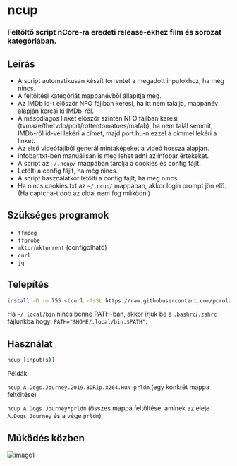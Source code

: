 # ncup
### Feltöltő script nCore-ra eredeti release-ekhez film és sorozat kategóriában.

## Leírás
* A script automatikusan készít torrentet a megadott inputokhoz, ha még nincs.
* A feltöltési kategóriát mappanévből állapítja meg.
* Az IMDb id-t először NFO fájlban keresi, ha itt nem találja, mappanév alapján keresi ki IMDb-ről.
* A másodlagos linket először szintén NFO fájlban keresi (tvmaze/thetvdb/port/rottentomatoes/mafab),
ha nem talál semmit, IMDb-ről id-vel lekéri a címet, majd port.hu-n ezzel a címmel lekéri a linket.
* Az első videófájlból generál mintaképeket a videó hossza alapján.
* infobar.txt-ben manuálisan is meg lehet adni az infobar értékeket.
* A script az `~/.ncup/` mappában tárolja a cookies és config fájlt.
* Letölti a config fájlt, ha még nincs.
* A script használatkor letölti a config fájlt, ha még nincs.
* Ha nincs cookies.txt az `~/.ncup/` mappában, akkor login prompt jön elő. (Ha captcha-t dob az oldal nem fog működni)

## Szükséges programok
* `ffmpeg`
* `ffprobe`
* `mktor`/`mktorrent` (configolható)
* `curl`
* `jq`

## Telepítés
```sh
install -D -m 755 <(curl -fsSL https://raw.githubusercontent.com/pcroland/ncoreupload/master/ncup.sh) ~/.local/bin/ncup && hash -r
```
Ha `~/.local/bin` nincs benne PATH-ban, akkor írjuk be a `.bashrc`/`.zshrc` fájlunkba hogy: `PATH="$HOME/.local/bin:$PATH"`.

## Használat
```sh
ncup [input(s)]
```
Példák:

`ncup A.Dogs.Journey.2019.BDRip.x264.HuN-prldm`
(egy konkrét mappa feltöltése)

`ncup A.Dogs.Journey*prldm`
(összes mappa feltöltése, aminek az eleje `A.Dogs.Journey` és a vége `prldm`)

## Működés közben
![image1](https://i.kek.sh/ZvFWJUOhAU8.gif)
